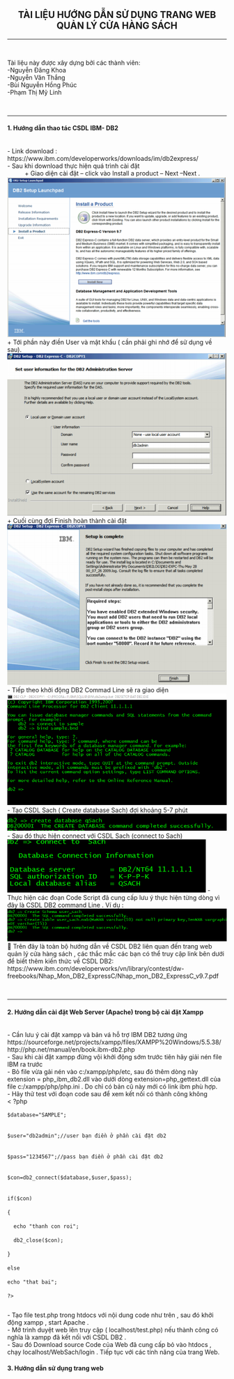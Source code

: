 <center><H2>TÀI LIỆU HƯỚNG DẪN SỬ DỤNG TRANG WEB QUẢN LÝ CỬA HÀNG SÁCH</H2></center>
<hr/></br>
<p>Tài liệu này được xây dựng bởi các thành viên:</br>
                      -Nguyễn Đăng Khoa</br>
                      -Nguyễn Văn Thắng</br>
                      -Bùi Nguyễn Hồng Phúc</br>
 	                    -Phạm Thị Mỹ Linh</p></br>
<hr/>
<p><H4>1.	Hướng dẫn thao tác CSDL  IBM- DB2</H4><br/>
-	Link download : </br>
<link>https://www.ibm.com/developerworks/downloads/im/db2express/</link><br/>
-	Sau khi download thực hiện quá trình cài đặt <br/>
<dd>+ Giao diện cài đặt – click vào Install a product – Next –Next .</dd>
<img src="https://github.com/Ketthucmon/PTPMNM-KT/blob/master/image/hinhTLHD/hinh1.png" />
+ Tới phần này điền User và mật khẩu ( cần phải ghi nhớ để sử dụng về sau).<br/>
<img src="https://github.com/Ketthucmon/PTPMNM-KT/blob/master/image/hinhTLHD/hinh2.png" />
+ Cuối cùng đợi Finish hoàn thành cài đặt<br/>
<img src="https://github.com/Ketthucmon/PTPMNM-KT/blob/master/image/hinhTLHD/hinh3.png" />
-	Tiếp theo khởi động DB2 Commad Line sẽ ra giao diện </br>
<img src="https://github.com/Ketthucmon/PTPMNM-KT/blob/master/image/hinhTLHD/hinh4.png" />
-	Tạo CSDL Sach ( Create database Sach) đợi khoảng 5-7 phút<br/>
<img src="https://github.com/Ketthucmon/PTPMNM-KT/blob/master/image/hinhTLHD/hinh5.png" />
-	Sau đó thực hiện connect với CSDL Sach (connect to Sach)<br/>
<img src="https://github.com/Ketthucmon/PTPMNM-KT/blob/master/image/hinhTLHD/hinh6.png" />
-	Thực hiện các đoạn Code Script đã cung cấp lưu ý thực hiện từng dòng vì đây là CSDL DB2 command Line  . Ví dụ :<br/>
<img src="https://github.com/Ketthucmon/PTPMNM-KT/blob/master/image/hinhTLHD/hinh7.png" />
	Trên đây là toàn bộ hướng dẫn về CSDL DB2 liên quan đến trang web quản lý cửa hàng sách , các thắc mắc các bạn có thể truy cập link bên dưới để biết thêm kiến thức về CSDL DB2:<br/>
<link>https://www.ibm.com/developerworks/vn/library/contest/dw-freebooks/Nhap_Mon_DB2_ExpressC/Nhap_mon_DB2_ExpressC_v9.7.pdf </link>


</p><br/>
<hr/>
<p>
<H4>2.	Hướng dẫn cài đặt Web Server (Apache) trong bộ cài đặt Xampp</H4><br/>
-	Cần lưu ý cài đặt xampp và bản vá hỗ trợ IBM DB2 tương ứng <br/>
<link>https://sourceforge.net/projects/xampp/files/XAMPP%20Windows/5.5.38/ </link><br/>
<link>http://php.net/manual/en/book.ibm-db2.php  </link><br/>
-	Sau khi cài đặt xampp đừng vội khởi động sớm trước tiên hãy giải nén file IBM ra trước<br/>
-	Bỏ file vừa gải nén vào c:/xampp/php/etc,  sau đó thêm dòng này extension = php_ibm_db2.dll vào dưới dòng extension=php_gettext.dll của file c:/xampp/php/php.ini . Do chỉ có bản cũ này mới có link ibm phù hợp.<br/>
-	Hãy thử test với đoạn code sau để xem kết nối có thành công không<br/>
<table>
    <
    ?php

    $database="SAMPLE";
    

    $user="db2admin";//user bạn điền ở phần cài đặt db2
    

    $pass="1234567";//pass bạn điền ở phần cài đặt db2
    

    $con=db2_connect($database,$user,$pass);
    

    if($con)

    {

      echo "thanh con roi";

      db2_close($con);

    }

    else

    echo "that bai";

    ?>
 
</table>
-	Tạo file test.php  trong htdocs với nội dung code như trên , sau đó khởi động xampp , start Apache .<br/>
-	Mở trình duyệt web lên truy cập ( localhost/test.php) nếu thành công có nghĩa là xampp đã kết nối với CSDL DB2 .<br/>
-	Sau đó Download source Code của Web đã cung cấp bỏ vào htdocs , chạy localhost/WebSach/login . Tiếp tục với các tính năng của trang Web.<br/>


</p>
<p><H4>3.	Hướng dẫn sử dụng trang web</H4><br/>
